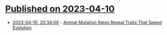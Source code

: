 # [Published on 2023-04-10](index.md)

* [2023-04-10, 20:34:00](https://soylentnews.org/article.pl?sid=23/04/09/1356259&from=rss) - [Animal Mutation Rates Reveal Traits That Speed Evolution](https://soylentnews.org/article.pl?sid=23/04/09/1356259&from=rss)
